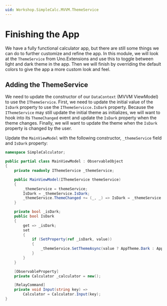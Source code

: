 ```yaml
---
uid: Workshop.SimpleCalc.MVVM.ThemeService
---
```


# Finishing the App

We have a fully functional calculator app, but there are still some things we can do to further customize and refine the app. In this module, we will look at the `ThemeService` from Uno.Extensions and use this to toggle between light and dark theme in the app. Then we will finish by overriding the default colors to give the app a more custom look and feel.

## Adding the ThemeService

We need to update the constructor of our `DataContext` (MVVM ViewModel) to use the `IThemeService`. First, we need to update the initial value of the `IsDark` property to use the `IThemeServicce.IsDark` property. Because the `IThemeService` may still update the initial theme as initializes, we will want to hook into its `ThemeChanged` event and update the `IsDark` property when the theme changes. Finally, we will want to update the theme when the `IsDark` property is changed by the user.

Update the `MainViewModel` with the following constructor, `_themeService` field and `IsDark` property:

```cs
namespace SimpleCalculator;

public partial class MainViewModel : ObservableObject
{
    private readonly IThemeService _themeService;

    public MainViewModel(IThemeService themeService)
    {
        _themeService = themeService;
        IsDark = _themeService.IsDark;
        _themeService.ThemeChanged += (_, _) => IsDark = _themeService.IsDark;
    }

    private bool _isDark;
    public bool IsDark
    {
        get => _isDark;
        set
        {
            if (SetProperty(ref _isDark, value))
            {
                _themeService.SetThemeAsync(value ? AppTheme.Dark : AppTheme.Light);
            }
        }
    }

    [ObservableProperty]
    private Calculator _calculator = new();

    [RelayCommand]
    private void Input(string key) =>
        Calculator = Calculator.Input(key);
}
```
